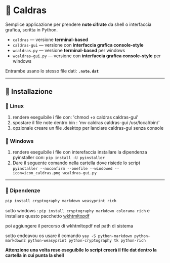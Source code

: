 # 🧠 Caldras

Semplice applicazione per prendere **note cifrate** da shell o interfaccia grafica, scritta in Python.

- `caldras` — versione **terminal-based**
- `caldras-gui` — versione con **interfaccia grafica console-style**
- `wcaldras.py` — versione **terminal-based** per windows
- `wcaldras-gui.py` — versione con **interfaccia grafica console-style** per windows

Entrambe usano lo stesso file dati: **`.note.dat`**

---

## 🚀 Installazione 

### 🚀 Linux
1. rendere eseguibile i file con: 'chmod +x caldras caldras-gui'
2. spostare il file note dentro bin : 'mv caldras caldras-gui /usr/local/bin/'
3. opzionale creare un file .desktop per lanciare caldras-gui senza console 

### 🚀 Windows
1. rendere eseguibile i file con interefaccia installare la dipendenza pyinstaller con: `pip install -U pyinstaller`
2. Dare il seguente comando nella cartella dove risiede lo script `pyinstaller --noconfirm --onefile --windowed --icon=icon_caldras.png wcaldras-gui.py`

---

### 🚀 Dipendenze

```bash
pip install cryptography markdown weasyprint rich
```

sotto windows : `pip install cryptography markdown colorama rich` e installare questo pacchetto [wkhtmltopdf](https://wkhtmltopdf.org/downloads.html)

poi aggiungere il percorso di wkhtmltopdf nel path di sistema 

sotto endeavou os usare il comando `yay -S python-markdown python-markdown2 python-weasyprint python-cryptography tk python-rich`

**Attenzione una volta reso eseguibile lo script creerà il file dat dentro la cartella in cui punta la shell**